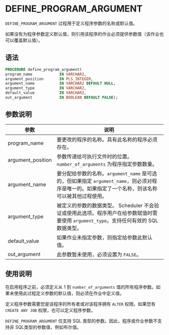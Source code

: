 # DEFINE_PROGRAM_ARGUMENT 

`DEFINE_PROGRAM_ARGUMENT` 过程用于定义程序参数的名称或默认值。

如果没有为程序参数定义默认值，则引用该程序的作业必须提供参数值（该作业也可以覆盖默认值）。

## 语法 

```sql
PROCEDURE define_program_argument(
program_name            IN VARCHAR2,
argument_position       IN PLS_INTEGER,
argument_name           IN VARCHAR2 DEFAULT NULL,
argument_type           IN VARCHAR2,
default_value           IN VARCHAR2,
out_argument            IN BOOLEAN DEFAULT FALSE);
```

## 参数说明 


|        参数        |               说明               |
|-------------------|----------------------------------|
| program_name      | 要更改的程序的名称。具有此名称的程序必须存在。      |
| argument_position | 参数传递给可执行文件时的位置。`number_of_arguments` 为程序指定参数数量。   |
| argument_name     | 要分配给参数的名称。`argument_name` 是可选的，但如果指定 `argument_name`，则必须对程序是唯一的。如果指定了一个名称，则该名称可以被其他过程使用。 |
| argument_type     | 被定义的参数的数据类型。 Scheduler 不会验证或使用此选项。程序用户在给参数赋值时需要使用 `argument_type`。支持任何有效的 SQL 数据类型。       |
| default_value     | 如果作业未指定参数，则指定给参数此默认值。   |
| out_argument      | 此参数暂未使用，必须设置为 `FALSE`。       |


## 使用说明 

在启用程序之前，必须定义从 1 到 `number_of_arguments` 值的所有程序参数。如果未使用此过程定义参数的默认值，则必须在作业中定义值。

定义程序参数需要您是该程序的所有者或对该程序拥有 `ALTER` 权限。如果您有 `CREATE ANY JOB` 权限，也可以定义程序参数。

`DEFINE_PROGRAM_ARGUMENT` 仅支持 SQL 类型的参数。因此，程序或作业参数不支持非 SQL类型的参数值，例如布尔值。
